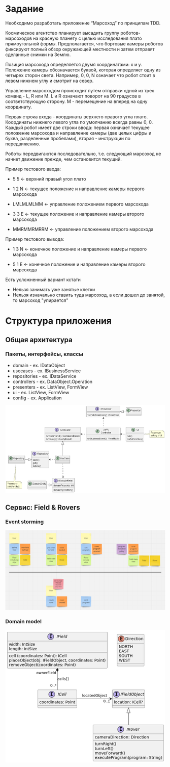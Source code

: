 # Задание
Необходимо разработать приложение “Марсоход” по принципам TDD.

Космическое агентство планирует высадить группу роботов-марсоходов на красную планету с целью исследования плато прямоугольной формы. Предполагается, что бортовые камеры роботов фиксируют полный обзор окружающей местности и затем отправят сделанные снимки на Землю.

Позиция марсохода определяется двумя координатами: x и y. Положение камеры обозначается буквой, которая определяет одну из четырех сторон света. Например, 0, 0, N означает что робот стоит в левом нижнем углу и смотрит на север.

Управление марсоходом происходит путем отправки одной из трех команд - L, R или M. L и R означают поворот на 90 градусов в соответствующую сторону. M - перемещение на вперед на одну координату.

Первая строка входа - координаты верхнего правого угла плато. Координаты нижнего левого угла по умолчанию всегда равны 0, 0. Каждый робот имеет две строки ввода: первая означает текущее положение марсохода и направление камеры (две целых цифры и буква, разделенные пробелами), вторая - инструкции по передвижению.

Роботы передвигаются последовательно, т.е. следующий марсоход не начнет движение прежде, чем остановится текущий.

Пример тестового ввода:

* 5 5 ← верхний правый угол плато


* 1 2 N  ← текущее положение и направление камеры первого марсохода
* LMLMLMLMM ← управление положением первого марсохода


* 3 3 E ← текущее положение и направление камеры второго марсохода
* MMRMMRMRRM ← управление положением второго марсохода

Пример тестового вывода:

* 1 3 N ← конечное положение и направление камеры первого марсохода

* 5 1 E ← конечное положение и направление камеры второго марсохода

Есть усложненный вариант кстати
* Нельзя занимать уже занятые клетки
* Нельзя изначально ставить туда марсоход, а если дошел до занятой, то марсоход "упирается"

# Структура приложения

## Общая архитектура

### Пакеты, интерфейсы, классы

* domain - ex. IDataObject
* usecases - ex. IBusinessService
* repositories - ex. IDataService
* controllers - ex. DataObject.Operation
* presenters - ex. ListView, FormView 
* ui - ex. ListView, FormView
* config - ex. Application

![CleanArchitecture.png](./src/diagrams/CleanArchitecture.png)

## Сервис: Field & Rovers
### Event storming
![EventStorming.png](./src/diagrams/EventStorming.png)

### Domain model
![DomainModel.png](./src/diagrams/DomainModel.png)